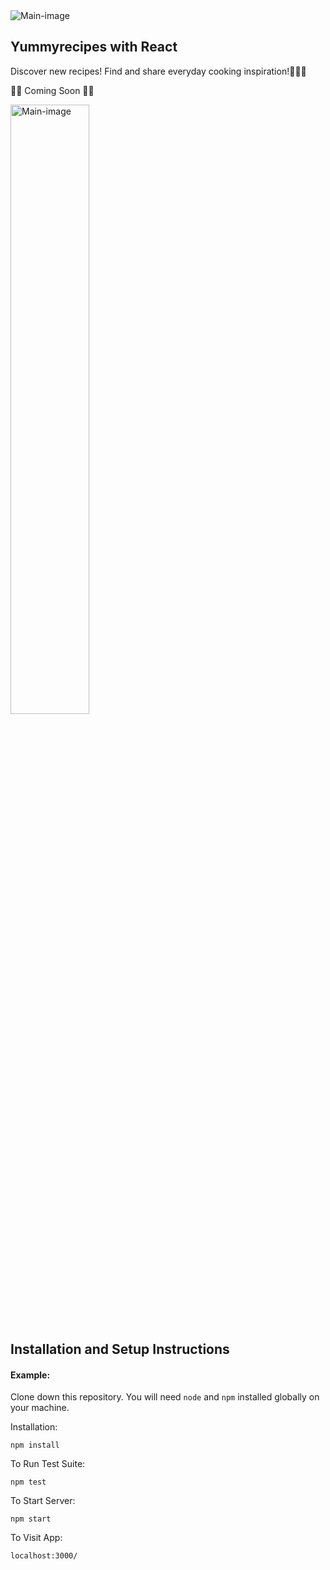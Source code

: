 
<img src='./recipesGithub.png' title='Main-image' width='' alt='Main-image' />


<h2>Yummyrecipes with React</h2>
<p>Discover new recipes! Find and share everyday cooking inspiration!👩🏻‍🍳</p>
<p>🚀🚀 Coming Soon 🚀🚀</p>
<img src='./recipeGithub5.gif' title='Main-image' width='50%' alt='Main-image' />

## Installation and Setup Instructions

#### Example:  

Clone down this repository. You will need `node` and `npm` installed globally on your machine.  

Installation:

`npm install`  

To Run Test Suite:  

`npm test`  

To Start Server:

`npm start`  

To Visit App:

`localhost:3000/`  
